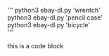 '''
python3 ebay-dl.py 'wrentch'  
python3 ebay-dl.py 'pencil case'  
python3 ebay-dl.py 'bicycle'  
'''

this is a code block
